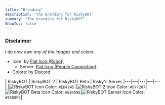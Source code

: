 ```yaml
---
title: "Branding"
description: "The branding for RiskyBOT"
summary: "The branding for RiskyBOT"
ShowToc: false
---
```


### Disclaimer
*I do now own any of the images and colors*
* Icon: by [Flat Icon (Robot)](https://www.flaticon.com/free-icon/robot_2021646) 
    * Server: [ Flat Icon (People Connection)](https://www.flaticon.com/premium-icon/connection_2347137)
* Colors: by [Discord](https://discord.com/branding)

| RiskyBOT | RiskyBOT 2 | RiskyBOT Beta | Risky's Server
|---|---|---|---|---|
|![RiskyBOT Icon](../riskybot.png) Color: `#ED4245` |![RiskyBOT 2 Icon](../riskybot_2.png) Color: `#57F287`|![RiskyBOT Beta Icon](../riskybot_beta.png) Color: `#EB459E`|![RiskyBOT Server Icon](../risky_server.png) Color: `#5865F2`|
